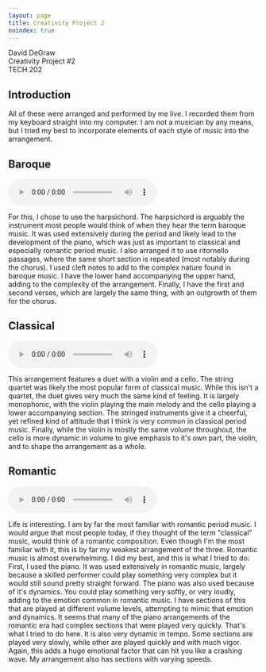 ```yaml
---
layout: page
title: Creativity Project 2
noindex: true
---
```

David DeGraw
<br>
Creativity Project #2
<br>
TECH 202

## Introduction

All of these were arranged and performed by me live. I recorded them from my keyboard straight into my computer. I am not a musician by any means, but I tried my best to incorporate elements of each style of music into the arrangement.

## Baroque

<audio controls>
  <source src="/public/baroque.wav" type="audio/wav">
  Your browser does not support audio playback.
</audio>

For this, I chose to use the harpsichord. The harpsichord is arguably the instrument most people would think of when they hear the term baroque music. It was used extensively during the period and likely lead to the development of the piano, which was just as important to classical and especially romantic period music. I also arranged it to use ritornello passages, where the same short section is repeated (most notably during the chorus). I used cleft notes to add to the complex nature found in baroque music. I have the lower hand accompanying the upper hand, adding to the complexity of the arrangement. Finally, I have the first and second verses, which are largely the same thing, with an outgrowth of them for the chorus.

## Classical

<audio controls>
  <source src="/public/classical.wav" type="audio/wav">
  Your browser does not support audio playback.
</audio>

This arrangement features a duet with a violin and a cello. The string quartet was likely the most popular form of classical music. While this isn't a quartet, the duet gives very much the same kind of feeling. It is largely monophonic, with the violin playing the main melody and the cello playing a lower accompanying section. The stringed instruments give it a cheerful, yet refined kind of attitude that I think is very common in classical period music. Finally, while the violin is mostly the same volume throughout, the cello is more dynamic in volume to give emphasis to it's own part, the violin, and to shape the arrangement as a whole.

## Romantic

<audio controls>
  <source src="/public/romantic.wav" type="audio/wav">
  Your browser does not support audio playback.
</audio>

Life is interesting. I am by far the most familiar with romantic period music. I would argue that most people today, if they thought of the term "classical" music, would think of a romantic composition. Even though I'm the most familiar with it, this is by far my weakest arrangement of the three. Romantic music is almost overwhelming. I did my best, and this is what I tried to do: First, I used the piano. It was used extensively in romantic music, largely because a skilled performer could play something very complex but it would still sound pretty straight forward. The piano was also used because of it's dynamics. You could play something very softly, or very loudly, adding to the emotion common in romantic music. I have sections of this that are played at different volume levels, attempting to mimic that emotion and dynamics. It seems that many of the piano arrangements of the romantic era had complex sections that were played very quickly. That's what I tried to do here. It is also very dynamic in tempo. Some sections are played very slowly, while other are played quickly and with much vigor. Again, this adds a huge emotional factor that can hit you like a crashing wave. My arrangement also has sections with varying speeds.